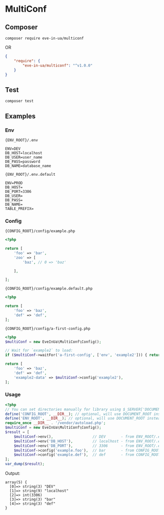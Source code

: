 # MultiConf

## Composer

```
composer require eve-in-ua/multiconf
```

OR

```json
{
    "require": {
        "eve-in-ua/multiconf": "^v1.0.0"
    }
}
```

## Test

`composer test`

## Examples

### Env

`{ENV_ROOT}/.env`
```dotenv
ENV=DEV
DB_HOST=localhost
DB_USER=user_name
DB_PASS=password
DB_NAME=database_name

```

`{ENV_ROOT}/.env.default`
```dotenv
ENV=PROD
DB_HOST=
DB_PORT=3306
DB_USER=
DB_PASS=
DB_NAME=
TABLE_PREFIX=
```

### Config

`{CONFIG_ROOT}/config/example.php`
```php
<?php

return [
    'foo' => 'bar',
    'zoo' => [
        'baz', // 0 => 'baz'

    ],

];
```


`{CONFIG_ROOT}/config/example.default.php`
```php
<?php

return [
    'foo' => 'baz',
    'def' => 'def',
];
```

`{CONFIG_ROOT}/config/a-first-config.php`
```php
<?php
$multiConf = new EveInUa\MultiConf\Config();

// Wait for `example2` to load:
if ($multiConf->waitFor('a-first-config', ['env', 'example2'])) { return null; }

return [
    'foo' => 'baz',
    'def' => 'def',
    'example2-data' => $multiConf->config('example2'),
];
```

### Usage

```php
<?php
// You can set directories manually for library using $_SERVER['DOCUMENT_ROOT'] as CONFIG_ROOT and ENV_ROOT 
define('CONFIG_ROOT', __DIR__); // optional, will use DOCUMENT_ROOT instead
define('ENV_ROOT', __DIR__); // optional, will use DOCUMENT_ROOT instead
require_once __DIR__ . '/vendor/autoload.php';
$multiConf = new EveInUa\MultiConf\Config();
$result = [
    $multiConf->env(),                  // DEV       - from ENV_ROOT/.env
    $multiConf->env('DB_HOST'),         // localhost - from ENV_ROOT/.env
    $multiConf->env('DB_PORT'),         // 3306      - from ENV_ROOT/.env.default
    $multiConf->config('example.foo'),  // bar       - from CONFIG_ROOT/config/example.php
    $multiConf->config('example.def'),  // def       - from CONFIG_ROOT/config/example.default.php
];
var_dump($result);
```
Output:
```
array(5) {
  [0]=> string(3) "DEV"
  [1]=> string(9) "localhost"
  [2]=> int(3306)
  [3]=> string(3) "bar"
  [4]=> string(3) "def"
}
```
